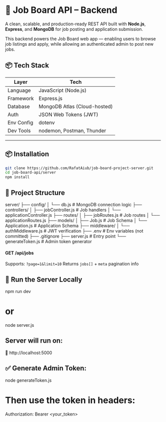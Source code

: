 # 🧠 Job Board API – Backend

A clean, scalable, and production-ready REST API built with **Node.js**, **Express**, and **MongoDB** for job posting and application submission.

This backend powers the Job Board web app — enabling users to browse job listings and apply, while allowing an authenticated admin to post new jobs.

## 📦 Tech Stack

| Layer       | Tech                         |
|-------------|------------------------------|
| Language    | JavaScript (Node.js)         |
| Framework   | Express.js                   |
| Database    | MongoDB Atlas (Cloud-hosted) |
| Auth        | JSON Web Tokens (JWT)        |
| Env Config  | dotenv                       |
| Dev Tools   | nodemon, Postman, Thunder    |

---

## 📦 Installation

```bash
git clone https://github.com/RafatAiub/job-board-project-server.git
cd job-board-api/server
npm install
```
## 🧱 Project Structure
server/
├── config/
│ └── db.js # MongoDB connection logic
├── controllers/
│ ├── jobController.js # Job handlers
│ └── applicationController.js
├── routes/
│ ├── jobRoutes.js # Job routes
│ └── applicationRoutes.js
├── models/
│ ├── Job.js # Job Schema
│ └── Application.js # Application Schema
├── middleware/
│ └── authMiddleware.js # JWT verification
├── .env # Env variables (not committed)
├── .gitignore
├── server.js # Entry point
└── generateToken.js # Admin token generator

#### GET /api/jobs
Supports: `?page=1&limit=10`
Returns `jobs[]` + `meta` pagination info

## 🚀 Run the Server Locally
npm run dev
# or
node server.js

## Server will run on:
🔗 http://localhost:5000

## ✅ Generate Admin Token:

  node generateToken.js

# Then use the token in headers:
   Authorization: Bearer <your_token>
